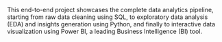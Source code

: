 This end-to-end project showcases the complete data analytics pipeline, starting from raw data cleaning using SQL, to exploratory data analysis (EDA) and insights generation using Python, and finally to interactive data visualization using Power BI, a leading Business Intelligence (BI) tool.
